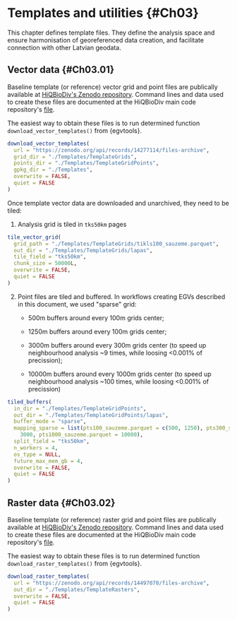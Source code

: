 # Templates and utilities {#Ch03}

This chapter defines template files. They define the analysis space and ensure 
harmonisation of georeferenced data creation, and facilitate connection with 
other Latvian geodata.

## Vector data  {#Ch03.01}

Baseline template (or reference) vector grid and point files are publically available 
at [HiQBioDiv's Zenodo repository](https://zenodo.org/records/14277114). Command lines 
and data used to create these files are documented at 
the HiQBioDiv main code repository's [file](https://github.com/aavotins/HiQBioDiv/blob/main/Templates/TemplateGrids_Vector.R).

The easiest way to obtain these files is to run determined 
function `download_vector_templates()` from {egvtools}.


``` r
download_vector_templates(
  url = "https://zenodo.org/api/records/14277114/files-archive",
  grid_dir = "./Templates/TemplateGrids",
  points_dir = "./Templates/TemplateGridPoints",
  gpkg_dir = "./Templates",
  overwrite = FALSE,
  quiet = FALSE
)
```




Once template vector data are downloaded and unarchived, they need to be tiled:

1. Analysis grid is tiled in `tks50km` pages


``` r
tile_vector_grid(
  grid_path = "./Templates/TemplateGrids/tikls100_sauzeme.parquet",
  out_dir = "./Templates/TemplateGrids/lapas",
  tile_field = "tks50km",
  chunk_size = 50000L,
  overwrite = FALSE,
  quiet = FALSE
)
```





2. Point files are tiled and buffered. In workflows creating EGVs described in this document, 
we used "sparse" grid:

    - 500m buffers around every 100m grids center;
    
    - 1250m buffers around every 100m grids center;
    
    - 3000m buffers around every 300m grids center (to speed up neighbourhood analysis ~9 times, while loosing <0.001% of precission);
    
    - 10000m buffers around every 1000m grids center (to speed up neighbourhood analysis ~100 times, while loosing <0.001% of precission)


``` r
tiled_buffers(
  in_dir = "./Templates/TemplateGridPoints",
  out_dir = "./Templates/TemplateGridPoints/lapas",
  buffer_mode = "sparse",
  mapping_sparse = list(pts100_sauzeme.parquet = c(500, 1250), pts300_sauzeme.parquet =
    3000, pts1000_sauzeme.parquet = 10000),
  split_field = "tks50km",
  n_workers = 4,
  os_type = NULL,
  future_max_mem_gb = 4,
  overwrite = FALSE,
  quiet = FALSE
)
```




## Raster data  {#Ch03.02}


Baseline template (or reference) raster grid and point files are publically available 
at [HiQBioDiv's Zenodo repository](https://zenodo.org/records/14497070). Command lines 
and data used to create these files are documented at 
the HiQBioDiv main code repository's [file](https://github.com/aavotins/HiQBioDiv/blob/main/Templates/TemplateGrids_Raster.R).

The easiest way to obtain these files is to run determined 
function `download_raster_templates()` from {egvtools}.


``` r
download_raster_templates(
  url = "https://zenodo.org/api/records/14497070/files-archive",
  out_dir = "./Templates/TemplateRasters",
  overwrite = FALSE,
  quiet = FALSE
)
```


